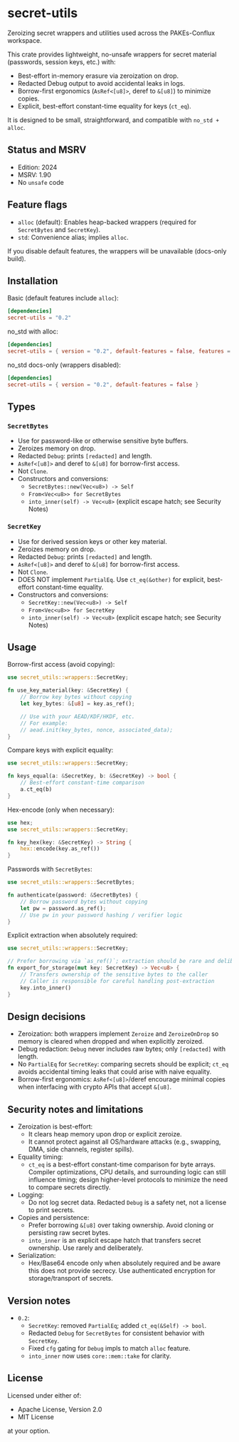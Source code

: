 # secret-utils

Zeroizing secret wrappers and utilities used across the PAKEs-Conflux workspace.

This crate provides lightweight, no-unsafe wrappers for secret material (passwords, session keys, etc.) with:
- Best-effort in-memory erasure via zeroization on drop.
- Redacted Debug output to avoid accidental leaks in logs.
- Borrow-first ergonomics (`AsRef<[u8]>`, deref to `&[u8]`) to minimize copies.
- Explicit, best-effort constant-time equality for keys (`ct_eq`).

It is designed to be small, straightforward, and compatible with `no_std + alloc`.

## Status and MSRV

- Edition: 2024
- MSRV: 1.90
- No `unsafe` code

## Feature flags

- `alloc` (default): Enables heap-backed wrappers (required for `SecretBytes` and `SecretKey`).
- `std`: Convenience alias; implies `alloc`.

If you disable default features, the wrappers will be unavailable (docs-only build).

## Installation

Basic (default features include `alloc`):
```toml
[dependencies]
secret-utils = "0.2"
```

no_std with alloc:
```toml
[dependencies]
secret-utils = { version = "0.2", default-features = false, features = ["alloc"] }
```

no_std docs-only (wrappers disabled):
```toml
[dependencies]
secret-utils = { version = "0.2", default-features = false }
```

## Types

### `SecretBytes`
- Use for password-like or otherwise sensitive byte buffers.
- Zeroizes memory on drop.
- Redacted `Debug`: prints `[redacted]` and length.
- `AsRef<[u8]>` and deref to `&[u8]` for borrow-first access.
- Not `Clone`.
- Constructors and conversions:
  - `SecretBytes::new(Vec<u8>) -> Self`
  - `From<Vec<u8>> for SecretBytes`
  - `into_inner(self) -> Vec<u8>` (explicit escape hatch; see Security Notes)

### `SecretKey`
- Use for derived session keys or other key material.
- Zeroizes memory on drop.
- Redacted `Debug`: prints `[redacted]` and length.
- `AsRef<[u8]>` and deref to `&[u8]` for borrow-first access.
- Not `Clone`.
- DOES NOT implement `PartialEq`. Use `ct_eq(&other)` for explicit, best-effort constant-time equality.
- Constructors and conversions:
  - `SecretKey::new(Vec<u8>) -> Self`
  - `From<Vec<u8>> for SecretKey`
  - `into_inner(self) -> Vec<u8>` (explicit escape hatch; see Security Notes)

## Usage

Borrow-first access (avoid copying):
```rust
use secret_utils::wrappers::SecretKey;

fn use_key_material(key: &SecretKey) {
    // Borrow key bytes without copying
    let key_bytes: &[u8] = key.as_ref();

    // Use with your AEAD/KDF/HKDF, etc.
    // For example:
    // aead.init(key_bytes, nonce, associated_data);
}
```

Compare keys with explicit equality:
```rust
use secret_utils::wrappers::SecretKey;

fn keys_equal(a: &SecretKey, b: &SecretKey) -> bool {
    // Best-effort constant-time comparison
    a.ct_eq(b)
}
```

Hex-encode (only when necessary):
```rust
use hex;
use secret_utils::wrappers::SecretKey;

fn key_hex(key: &SecretKey) -> String {
    hex::encode(key.as_ref())
}
```

Passwords with `SecretBytes`:
```rust
use secret_utils::wrappers::SecretBytes;

fn authenticate(password: &SecretBytes) {
    // Borrow password bytes without copying
    let pw = password.as_ref();
    // Use pw in your password hashing / verifier logic
}
```

Explicit extraction when absolutely required:
```rust
use secret_utils::wrappers::SecretKey;

// Prefer borrowing via `as_ref()`; extraction should be rare and deliberate.
fn export_for_storage(mut key: SecretKey) -> Vec<u8> {
    // Transfers ownership of the sensitive bytes to the caller
    // Caller is responsible for careful handling post-extraction
    key.into_inner()
}
```

## Design decisions

- Zeroization: both wrappers implement `Zeroize` and `ZeroizeOnDrop` so memory is cleared when dropped and when explicitly zeroized.
- Debug redaction: `Debug` never includes raw bytes; only `[redacted]` with length.
- No `PartialEq` for `SecretKey`: comparing secrets should be explicit; `ct_eq` avoids accidental timing leaks that could arise with naive equality.
- Borrow-first ergonomics: `AsRef<[u8]>`/deref encourage minimal copies when interfacing with crypto APIs that accept `&[u8]`.

## Security notes and limitations

- Zeroization is best-effort:
  - It clears heap memory upon drop or explicit zeroize.
  - It cannot protect against all OS/hardware attacks (e.g., swapping, DMA, side channels, register spills).
- Equality timing:
  - `ct_eq` is a best-effort constant-time comparison for byte arrays. Compiler optimizations, CPU details, and surrounding logic can still influence timing; design higher-level protocols to minimize the need to compare secrets directly.
- Logging:
  - Do not log secret data. Redacted `Debug` is a safety net, not a license to print secrets.
- Copies and persistence:
  - Prefer borrowing `&[u8]` over taking ownership. Avoid cloning or persisting raw secret bytes.
  - `into_inner` is an explicit escape hatch that transfers secret ownership. Use rarely and deliberately.
- Serialization:
  - Hex/Base64 encode only when absolutely required and be aware this does not provide secrecy. Use authenticated encryption for storage/transport of secrets.

## Version notes

- `0.2`:
  - `SecretKey`: removed `PartialEq`; added `ct_eq(&Self) -> bool`.
  - Redacted `Debug` for `SecretBytes` for consistent behavior with `SecretKey`.
  - Fixed `cfg` gating for `Debug` impls to match `alloc` feature.
  - `into_inner` now uses `core::mem::take` for clarity.

## License

Licensed under either of:
- Apache License, Version 2.0
- MIT License

at your option.